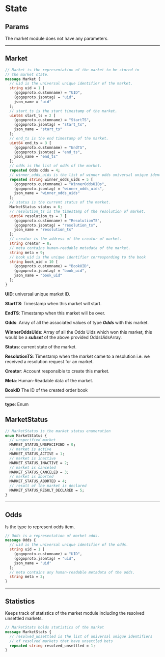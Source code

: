 # **State**

## **Params**

The market module does not have any parameters.

---

## **Market**

```proto
// Market is the representation of the market to be stored in
// the market state.
message Market {
  // uid is the universal unique identifier of the market.
  string uid = 1 [
    (gogoproto.customname) = "UID",
    (gogoproto.jsontag) = "uid",
    json_name = "uid"
  ];
  // start_ts is the start timestamp of the market.
  uint64 start_ts = 2 [
    (gogoproto.customname) = "StartTS",
    (gogoproto.jsontag) = "start_ts",
    json_name = "start_ts"
  ];
  // end_ts is the end timestamp of the market.
  uint64 end_ts = 3 [
    (gogoproto.customname) = "EndTS",
    (gogoproto.jsontag) = "end_ts",
    json_name = "end_ts"
  ];
  // odds is the list of odds of the market.
  repeated Odds odds = 4;
  // winner_odds_uids is the list of winner odds universal unique identifiers.
  repeated string winner_odds_uids = 5 [
    (gogoproto.customname) = "WinnerOddsUIDs",
    (gogoproto.jsontag) = "winner_odds_uids",
    json_name = "winner_odds_uids"
  ];
  // status is the current status of the market.
  MarketStatus status = 6;
  // resolution_ts is the timestamp of the resolution of market.
  uint64 resolution_ts = 7 [
    (gogoproto.customname) = "ResolutionTS",
    (gogoproto.jsontag) = "resolution_ts",
    json_name = "resolution_ts"
  ];
  // creator is the address of the creator of market.
  string creator = 8;
  // meta contains human-readable metadata of the market.
  string meta = 9;
  // book_uid is the unique identifier corresponding to the book
  string book_uid = 10 [
    (gogoproto.customname) = "BookUID",
    (gogoproto.jsontag) = "book_uid",
    json_name = "book_uid"
  ];
}
```

**UID**: universal unique market ID.

**StartTS**: Timestamp when this market will start.

**EndTS**: Timestamp when this market will be over.

**Odds**: Array of all the associated values of type ***Odds*** with this market.

**WinnerOddsUids**: Array of all the Odds Uids which won this market, this would be a ***subset*** of the above provided OddsUidsArray.

**Status**: current state of the market.

**ResolutionTS**: Timestamp when the market came to a resolution i.e. we received a resolution request for an market.

**Creator**: Account responsible to create this market.

**Meta**: Human-Readable data of the market.

**BookID** The ID of the created order book

---

**type**: Enum

## **MarketStatus**

```proto
// MarketStatus is the market status enumeration
enum MarketStatus {
  // unspecified market
  MARKET_STATUS_UNSPECIFIED = 0;
  // market is active
  MARKET_STATUS_ACTIVE = 1;
  // market is inactive
  MARKET_STATUS_INACTIVE = 2;
  // market is canceled
  MARKET_STATUS_CANCELED = 3;
  // market is aborted
  MARKET_STATUS_ABORTED = 4;
  // result of the market is declared
  MARKET_STATUS_RESULT_DECLARED = 5;
}
```

---

## **Odds**

Is the type to represent odds item.

```proto
// Odds is a representation of market odds.
message Odds {
  // uid is the universal unique identifier of the odds.
  string uid = 1 [
    (gogoproto.customname) = "UID",
    (gogoproto.jsontag) = "uid",
    json_name = "uid"
  ];
  // meta contains any human-readable metadata of the odds.
  string meta = 2;
}
```

---

## **Statistics**

Keeps track of statistics of the market module including the resolved unsettled markets.

```proto
// MarketStats holds statistics of the market
message MarketStats {
  // resolved_unsettled is the list of universal unique identifiers
  // of resolved markets that have unsettled bets
  repeated string resolved_unsettled = 1;
}

```
